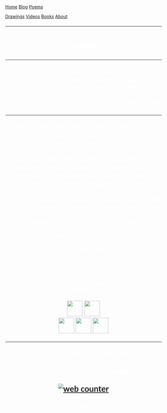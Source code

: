 <html lang="en">
<head>
<link rel="stylesheet" type= "text/css" href="main.css" />
<link rel="icon" href="/4.ICO" type="image/x-icon"/>
<link rel="shortcut icon" href="/4.ICO" type="image/x-icon"/>
<meta name="description" content="A personal website made for sharing various things such as blogs, drawings books and some personal creations.
				  Read, enjoy and get an insight on the topics." />
<link rel="apple-touch-icon" sizes="152x152" href="/apple-touch-icon-152x152-precomposed.png"/>
<link rel="apple-touch-icon" sizes="120x120" href="/apple-touch-icon-120x120-precomposed.png"/>
</head>
<title>
Home | Divyanshu Shares
</title>
<body>
<div class="navbar">
<div class="topnav">
  <a class="active" href="https://divyanshu927.github.io/">Home</a>
  <a href="blog.html">Blog</a>
  <a href="poem.html">Poems</a>
  
  <a href="drawing.html">Drawings</a>
  <a href="#contact">Videos</a>
  <a href="books.html">Books</a>
  <a href="about.html">About</a>
</div>
</div>
<div style="padding-center">
	<meta charset="UTF=8">
 <h3 align="center">
    <font face="Lato" color ="#ffffff">
           <hr><h1> HOME </h1><hr>
	     <h3>“To feel today what one felt yesterday isn’t to feel - it’s to remember today what was felt yesterday, to be today’s living corpse of what yesterday was lived and lost.”</h3>
<h3 align="right">
	  <font face="Lato" color ="#ffffff">
	   <p>― Fernando Pessoa.</p>
		  <h3 align="center">
	  <font face="Lato" color ="#ffffff"><hr>
	  <p> This is a student website for various purposes such as sharing blogs, poems, drawings, books and some other creations.</p>
	  <p> I hope you'll like the content. The aspects of the content vary but majorly cover melancholic, existential and philosophical content.
		  These are mixed with personal thoughts and views.</p>
		  <p> The Books section contain the books I've read and I intend to share the overall review sooner or later. </p>
		  
   	  <p>Thank You for visiting the website. Please have a look at the published content. </p><hr>
			
	   <h3 align="center">

				   
			<hr> <h2> Contact Me </h2>
			 <h3 align="center">
				   <font face="Lato" color ="#000000">
<a href="https://t.me/SteadyDark"><img src= "https://cdn-icons-png.flaticon.com/128/2504/2504941.png" height="50" width="50" /></a>
<a href="https://discord.com/channels/SteadyDark#0394"><img src= "https://img.icons8.com/color/2x/discord--v2.png" height="50" width="50" /></a>	
<a href="https://www.reddit.com/user/steadydark"><img src= "https://cdn-icons-png.flaticon.com/128/2626/2626300.png" height="50" width="50" /></a>
<a href="#"><img src= "https://cdn-icons-png.flaticon.com/128/733/733579.png" height="50" width="50" /></a>
<a href="#"><img src= "https://i.imgur.com/XAe36X2.png" height="50" width="50" /></a>		
<hr>
		
              
                 <meta charset="UTF=8">
 <h3 align="center">
    <font face="Lato" color ="#ffffff">
             
			  <p> (Visitor Counter)  <p>
			 
			 
<a href="https://www.hitwebcounter.com" target="_blank">
<img src="https://hitwebcounter.com/counter/counter.php?page=8021325&style=0010&nbdigits=5&type=ip&initCount=0" title="Free Counter" Alt="web counter"   border="0" /></a>      
         
      <br/>
